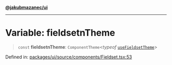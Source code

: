[**@jakubmazanec/ui**](../README.md)

---

# Variable: fieldsetnTheme

> `const` **fieldsetnTheme**: `ComponentTheme`\<_typeof_ [`useFieldsetTheme`](useFieldsetTheme.md)\>

Defined in:
[packages/ui/source/components/Fieldset.tsx:53](https://github.com/jakubmazanec/tools/blob/dccfe8e5cee218e88ff4db59e4bf460975897c58/packages/ui/source/components/Fieldset.tsx#L53)
